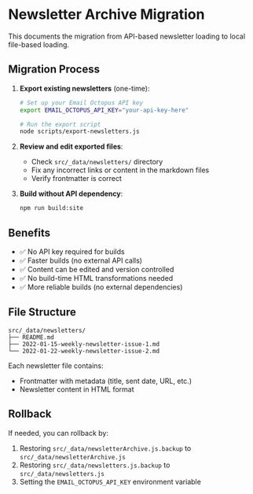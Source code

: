 # Newsletter Archive Migration

This documents the migration from API-based newsletter loading to local file-based loading.

## Migration Process

1. **Export existing newsletters** (one-time):
   ```bash
   # Set up your Email Octopus API key
   export EMAIL_OCTOPUS_API_KEY="your-api-key-here"
   
   # Run the export script
   node scripts/export-newsletters.js
   ```

2. **Review and edit exported files**:
   - Check `src/_data/newsletters/` directory
   - Fix any incorrect links or content in the markdown files
   - Verify frontmatter is correct

3. **Build without API dependency**:
   ```bash
   npm run build:site
   ```

## Benefits

- ✅ No API key required for builds
- ✅ Faster builds (no external API calls)
- ✅ Content can be edited and version controlled
- ✅ No build-time HTML transformations needed
- ✅ More reliable builds (no external dependencies)

## File Structure

```
src/_data/newsletters/
├── README.md
├── 2022-01-15-weekly-newsletter-issue-1.md
└── 2022-01-22-weekly-newsletter-issue-2.md
```

Each newsletter file contains:
- Frontmatter with metadata (title, sent date, URL, etc.)
- Newsletter content in HTML format

## Rollback

If needed, you can rollback by:
1. Restoring `src/_data/newsletterArchive.js.backup` to `src/_data/newsletterArchive.js`
2. Restoring `src/_data/newsletters.js.backup` to `src/_data/newsletters.js`
3. Setting the `EMAIL_OCTOPUS_API_KEY` environment variable